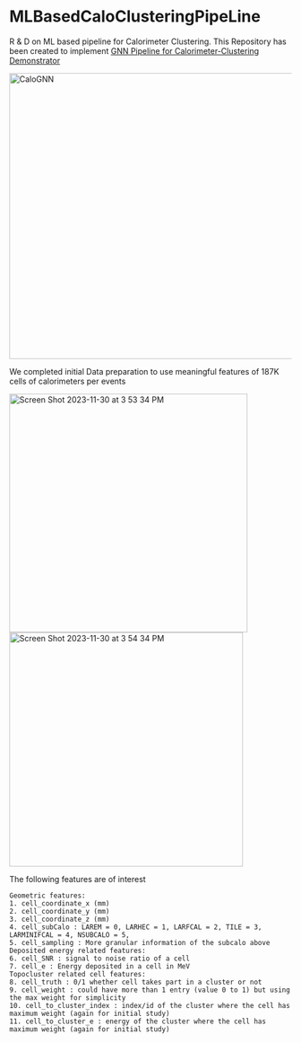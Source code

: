 # MLBasedCaloClusteringPipeLine
R &amp; D on ML based pipeline for Calorimeter Clustering.
This Repository has been created to implement [GNN Pipeline for Calorimeter-Clustering Demonstrator](https://docs.google.com/document/d/1gyRciyTghyQ59w8GkQrwWFNNf7BWGTbPYCfauhMZiBc/edit#heading=h.xhx64as3z2ng)

<img width="509" alt="CaloGNN" src="https://github.com/Debottam/MLBasedCaloClusteringPipeLine/assets/34949953/1989f20e-fad2-430a-a5b0-a4db00b753cd">

We completed initial Data preparation to use meaningful features of 187K cells of calorimeters per events

<img width="425" alt="Screen Shot 2023-11-30 at 3 53 34 PM" src="https://github.com/Debottam/MLBasedCaloClusteringPipeLine/assets/34949953/53fa3c71-96e0-43ec-ba10-8167d99e7b63">

<img width="417" alt="Screen Shot 2023-11-30 at 3 54 34 PM" src="https://github.com/Debottam/MLBasedCaloClusteringPipeLine/assets/34949953/60254eb6-8b09-4174-bae8-4d1212bc9bad">

The following features are of interest

```
Geometric features:
1. cell_coordinate_x (mm)
2. cell_coordinate_y (mm)
3. cell_coordinate_z (mm)
4. cell_subCalo : LAREM = 0, LARHEC = 1, LARFCAL = 2, TILE = 3, LARMINIFCAL = 4, NSUBCALO = 5,
5. cell_sampling : More granular information of the subcalo above
Deposited energy related features:
6. cell_SNR : signal to noise ratio of a cell
7. cell_e : Energy deposited in a cell in MeV
Topocluster related cell features:
8. cell_truth : 0/1 whether cell takes part in a cluster or not
9. cell_weight : could have more than 1 entry (value 0 to 1) but using the max weight for simplicity
10. cell_to_cluster_index : index/id of the cluster where the cell has maximum weight (again for initial study)
11. cell_to_cluster_e : energy of the cluster where the cell has maximum weight (again for initial study)
```
